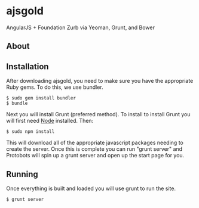 ajsgold
=======

AngularJS + Foundation Zurb via Yeoman, Grunt, and Bower

## About


## Installation
After downloading ajsgold, you need to make sure you have the appropriate Ruby gems. To do this, we use bundler.

```shell
$ sudo gem install bundler
$ bundle
```

Next you will install Grunt (preferred method). To install to install Grunt you will first need [Node](http://nodejs.org/download/) installed. Then:

```shell
$ sudo npm install
```

This will download all of the appropriate javascript packages needing to create the server. Once this is complete you can run "grunt server" and Protobots will spin up a grunt server and open up the start page for you.

## Running
Once everything is built and loaded you will use grunt to run the site.

```shell
$ grunt server
```

